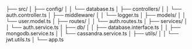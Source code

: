 ├── src/
│   ├── config/
│   │   └── database.ts
│   ├── controllers/
│   │   └── auth.controller.ts
│   ├── middleware/
│   │   └── logger.ts
│   ├── models/
│   │   └── user.model.ts
│   ├── routes/
│   │   └── auth.routes.ts
│   ├── services/
│   │   └── auth.service.ts
│   ├── db/
│   │   ├── database.interface.ts
│   │   ├── mongodb.service.ts
│   │   └── cassandra.service.ts
│   ├── utils/
│   │   └── jwt.utils.ts
│   └── app.ts
